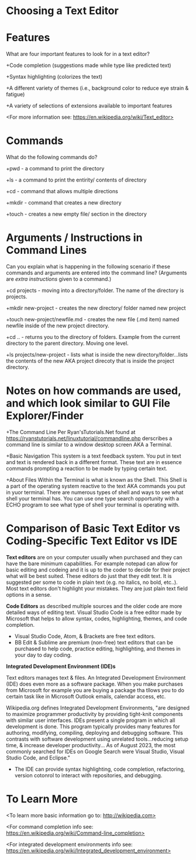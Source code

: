 # **Choosing a Text Editor**
# **Features** 

What are four important features to look for in a text editor?

 +Code completion (suggestions made while type like predicted text)
 
 +Syntax highlighting (colorizes the text)
 
 +A different variety of themes (i.e., background color to reduce eye strain & fatigue)
 
 +A variety of selections of extensions available to important features

<For more information see: https://en.wikipedia.org/wiki/Text_editor>

 # **Commands**
What do the following commands do?

+pwd - a command to print the directory

+ls - a command to print the entirity/ contents of directory

+cd - command that allows multiple directions

+mkdir - command that creates a new directory

+touch - creates a new empty file/ section in the directory

# **Arguments / Instructions in Command Lines**
Can you explain what is happening in the following scenario if these commands and arguments are entered into the command line?
(Arguments are *extra instructions* given to a command.)

+cd projects - moving into a directory/folder. The name of the directory is projects. 

+mkdir new-project - creates the new directory/ folder named new project

+touch new-project/newfile.md - creates the new file  (.md item) named newfile inside of the new project directory.

+cd .. -  returns you to the directory of folders. Example from the current directory to the parent directory. Moving one level.

+ls projects/new-project - lists what is inside the new directory/folder...lists the contents of the new AKA project direcoty that is inside the project directory.

# **Notes on how commands are used, and which look similar to GUI File Explorer/Finder**

+The Command Line
Per Ryan'sTutorials.Net found at https://ryanstutorials.net/linuxtutorial/commandline.php derscribes a command line is similar to a window desktop screen AKA a Terminal. 

+Basic Navigation
This system is a text feedback system. You put in text and text is rendered back in a different format. These text are in essence commands prompting a reaction to be made by typing certain text.

+About Files
Within the Terminal is what is known as the Shell. This Shell is a part of the operating system reactive to the text AKA commands you put in yuor terminal. There are numerous types of shell and ways to see what shell your terminal has. You can use one type search opportunity with a ECHO program to see what type of shell your terminal is operating with. 

# Comparison of Basic Text Editor vs Coding-Specific Text Editor vs IDE 

**Text editors** are on your computer usually when purchased and they can have the bare minimum capabilities. 
For example notepad can allow for basic editing and codeing and it is up to the coder to decide for their project what will be best suited. These editors do just that they edit text. It is suggested per some to code in plain text (e.g. no italics, no bold, etc..). Most text editors don't highlight your mistakes. They are just plain text field options in a sense.

**Code Editors** as described multiple sources and the older code are more detailed ways of editing text. Visual Studio Code is a free editor made by Microsoft that helps to allow syntax, codes, highlighting, themes, and code completion.

+ Visual Studio Code, Atom, & Brackets are free text editors. 
+ BB Edit & Sublime are premium (non-free) text editors that can be purchased to help code, practice editing, highlighting, and themes in your day to day coding.

**Integrated Development Environment (IDE)s**

Text editors manages text & files. An Integrated Development Environment (IDE) does even more as a software package. When you make purchases from Microsoft for example you are buying a package tha tllows you to do certain task like in Microsoft Outlook emails, calendar access, etc.

Wikipedia.org defines Integrated Development Environments, "are designed to maximize programmer productivity by providing tight-knit components with similar user interfaces. IDEs present a single program in which all development is done. This program typically provides many features for authoring, modifying, compiling, deploying and debugging software. This contrasts with software development using unrelated tools...reducing setup time, & increase developer productivity... As of August 2023, the most commonly searched for IDEs on Google Search were Visual Studio, Visual Studio Code, and 
Eclipse." 

+ The IDE can provide syntax highlighting, code completion, refactoring, version cotonrol to interact with repositories, and debugging.

# To Learn More  

<To learn more basic information go to: http://wikipedia.com>

<For command completion info see: https://en.wikipedia.org/wiki/Command-line_completion>

<For integrated development environments info see: https://en.wikipedia.org/wiki/Integrated_development_environment>
